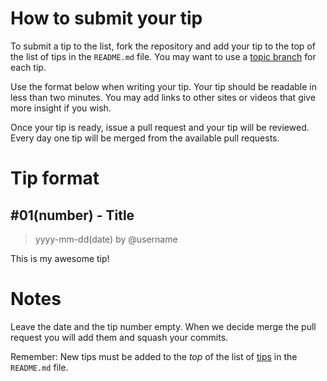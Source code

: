 # How to submit your tip
To submit a tip to the list, fork the repository and add your tip to the top of the list of tips in the `README.md` file. You may want to use a [topic branch](https://github.com/dchelimsky/rspec/wiki/Topic-Branches) for each tip.

Use the format below when writing your tip. Your tip should be readable in less than two minutes. You may add links to other sites or videos that give more insight if you wish. 

Once your tip is ready, issue a pull request and your tip will be reviewed. Every day one tip will be merged from the available pull requests.

# Tip format

## #01(number) - Title

> yyyy-mm-dd(date) by @username

This is my awesome tip!

# Notes

Leave the date and the tip number empty. When we decide merge the pull request you will add them and squash your commits.

Remember: New tips must be added to the *top* of the list of [tips](https://github.com/loverajoel/jstips#tips-list) in the `README.md` file.
